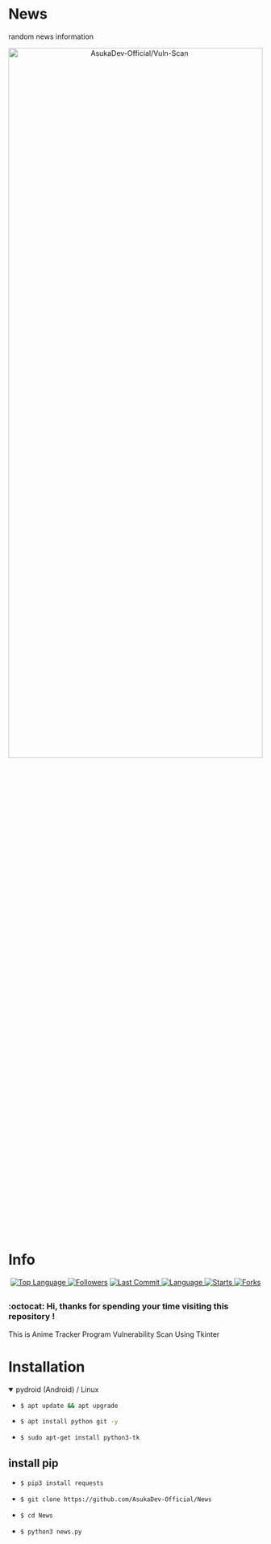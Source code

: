 # News
random news information

<p align="center">
  <a name="top" href="#octocat-hi-there-thanks-for-visiting-">
     <img alt="AsukaDev-Official/Vuln-Scan" height="60%" width="100%" src="Screenshot_20210412-145427201.jpg"/>
  </a>
</p>

# Info

<p align="center">

 <a href="https://github.com/AsukaDev-Official">
    <img alt="Top Language" src="https://img.shields.io/github/languages/top/AsukaDev-Official/News.svg"/>
  </a>
<a href="https://github.com/AsukaDev-Official/followers">
  <img title="Followers" src="https://img.shields.io/github/followers/AsukaDev-Official?label=Followers&color=blue&style=flat-square"></a>
<a href="https://github.com/AsukaDev-Official/Anime-Tracker/stargazers/">
<a href="https://github.com/AsukaDev-Official">
  <img alt="Last Commit" src="https://img.shields.io/github/last-commit/AsukaDev-Official/News.svg"/>
</a>
<a href="https://github.com/AsukaDev-Official">
  <img alt="Language" src="https://img.shields.io/github/languages/count/AsukaDev-Official/News.svg"/>
</a>
<a href="https://github.com/AsukaDev-Official">
  <img alt="Starts" src="https://img.shields.io/github/stars/AsukaDev-Official/News.svg"/>
</a>
<a href="https://github.com/AsukaDev-Official">
  <img alt="Forks" src="https://img.shields.io/github/forks/AsukaDev-Official/News.svg"/>
</a>
</div>
</p>

##
### :octocat: Hi, thanks for spending your time visiting this repository !
<p>
This is Anime Tracker Program Vulnerability Scan Using Tkinter
</p>


# Installation
<details open>
<summary> pydroid (Android) / Linux</summary>

- ```bash
  $ apt update && apt upgrade
  ```

- ```bash
  $ apt install python git -y
  ```

- ```bash
  $ sudo apt-get install python3-tk
  ```

## install pip
- ```bash
  $ pip3 install requests
  ```

- ```bash
  $ git clone https://github.com/AsukaDev-Official/News
  ```

- ```bash
  $ cd News
  ```

- ```bash
  $ python3 news.py
  ```
